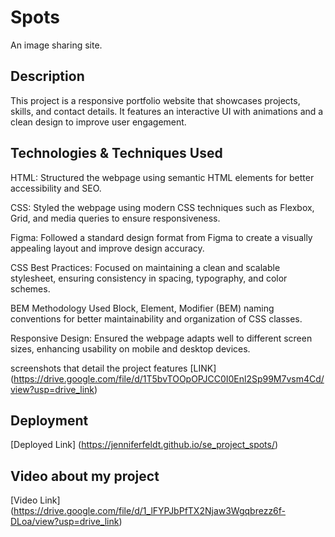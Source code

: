 # Spots

An image sharing site.

## Description

This project is a responsive portfolio website that showcases projects, skills, and contact details. It features an interactive UI with animations and a clean design to improve user engagement.

## Technologies & Techniques Used

HTML: Structured the webpage using semantic HTML elements for better accessibility and SEO.

CSS: Styled the webpage using modern CSS techniques such as Flexbox, Grid, and media queries to ensure responsiveness.

Figma: Followed a standard design format from Figma to create a visually appealing layout and improve design accuracy.

CSS Best Practices: Focused on maintaining a clean and scalable stylesheet, ensuring consistency in spacing, typography, and color schemes.

BEM Methodology Used Block, Element, Modifier (BEM) naming conventions for better maintainability and organization of CSS classes.

Responsive Design: Ensured the webpage adapts well to different screen sizes, enhancing usability on mobile and desktop devices.

screenshots that detail the project features [LINK] (https://drive.google.com/file/d/1T5bvTOOpOPJCC0I0Enl2Sp99M7vsm4Cd/view?usp=drive_link)

## Deployment

[Deployed Link] (https://jenniferfeldt.github.io/se_project_spots/)

## Video about my project

[Video Link] (https://drive.google.com/file/d/1_lFYPJbPfTX2Njaw3Wgqbrezz6f-DLoa/view?usp=drive_link)
